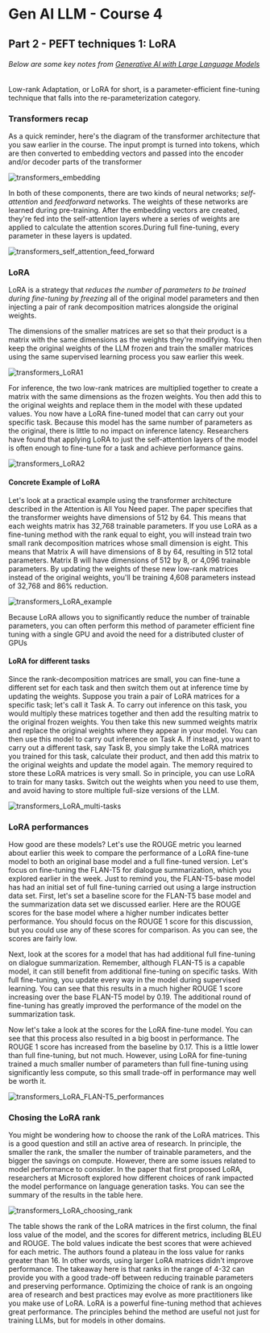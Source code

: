# Gen AI LLM - Course 4
## Part 2 - PEFT techniques 1: LoRA

###### Below are some key notes from [Generative AI with Large Language Models](https://www.coursera.org/learn/generative-ai-with-llms)

Low-rank Adaptation, or LoRA for short, is a parameter-efficient fine-tuning technique that falls into the re-parameterization category. 

### Transformers recap
As a quick reminder, here's the diagram of the transformer architecture that you saw earlier in the course. The input prompt is turned into tokens, which are then converted to embedding vectors and passed into the encoder and/or decoder parts of the transformer

![transformers_embedding](../../images/transformers_embedding.png)

In both of these components, there are two kinds of neural networks; *self-attention* and *feedforward* networks. The weights of these networks are learned during pre-training. After the embedding vectors are created, they're fed into the self-attention layers where a series of weights are applied to calculate the attention scores.During full fine-tuning, every parameter in these layers is updated.


![transformers_self_attention_feed_forward](../../images/transformers_self_attention_feed_forward.png)

### LoRA
LoRA is a strategy that *reduces the number of parameters to be trained during fine-tuning by freezing* all of the original model parameters and then injecting a pair of rank decomposition matrices alongside the original weights.


The dimensions of the smaller matrices are set so that their product is a matrix with the same dimensions as the weights they're modifying. You then keep the original weights of the LLM frozen and train the smaller matrices using the same supervised learning process you saw earlier this week.


![transformers_LoRA1](../../images/transformers_LoRA1.png)

For inference, the two low-rank matrices are multiplied together to create a matrix with the same dimensions as the frozen weights. You then add this to the original weights and replace them in the model with these updated values. You now have a LoRA fine-tuned model that can carry out your specific task. Because this model has the same number of parameters as the original, there is little to no impact on inference latency. Researchers have found that applying LoRA to just the self-attention layers of the model is often enough to fine-tune for a task and achieve performance gains. 

![transformers_LoRA2](../../images/transformers_LoRA2.png)

#### Concrete Example of LoRA
Let's look at a practical example using the transformer architecture described in the Attention is All You Need paper. The paper specifies that the transformer weights have dimensions of 512 by 64. This means that each weights matrix has 32,768 trainable parameters. If you use LoRA as a fine-tuning method with the rank equal to eight, you will instead train two small rank decomposition matrices whose small dimension is eight. This means that Matrix A will have dimensions of 8 by 64, resulting in 512 total parameters. Matrix B will have dimensions of 512 by 8, or 4,096 trainable parameters. By updating the weights of these new low-rank matrices instead of the original weights, you'll be training 4,608 parameters instead of 32,768 and 86% reduction.



![transformers_LoRA_example](../../images/transformers_LoRA_example.png)

Because LoRA allows you to significantly reduce the number of trainable parameters, you can often perform this method of parameter efficient fine tuning with a single GPU and avoid the need for a distributed cluster of GPUs

#### LoRA for different tasks
Since the rank-decomposition matrices are small, you can fine-tune a different set for each task and then switch them out at inference time by updating the weights. Suppose you train a pair of LoRA matrices for a specific task; let's call it Task A. To carry out inference on this task, you would multiply these matrices together and then add the resulting matrix to the original frozen weights. You then take this new summed weights matrix and replace the original weights where they appear in your model. You can then use this model to carry out inference on Task A. If instead, you want to carry out a different task, say Task B, you simply take the LoRA matrices you trained for this task, calculate their product, and then add this matrix to the original weights and update the model again. The memory required to store these LoRA matrices is very small. So in principle, you can use LoRA to train for many tasks. Switch out the weights when you need to use them, and avoid having to store multiple full-size versions of the LLM. 

![transformers_LoRA_multi-tasks](../../images/transformers_LoRA_multi-tasks.png)

### LoRA performances
How good are these models? Let's use the ROUGE metric you learned about earlier this week to compare the performance of a LoRA fine-tune model to both an original base model and a full fine-tuned version. Let's focus on fine-tuning the FLAN-T5 for dialogue summarization, which you explored earlier in the week. Just to remind you, the FLAN-T5-base model has had an initial set of full fine-tuning carried out using a large instruction data set. First, let's set a baseline score for the FLAN-T5 base model and the summarization data set we discussed earlier. Here are the ROUGE scores for the base model where a higher number indicates better performance. You should focus on the ROUGE 1 score for this discussion, but you could use any of these scores for comparison. As you can see, the scores are fairly low. 


Next, look at the scores for a model that has had additional full fine-tuning on dialogue summarization. Remember, although FLAN-T5 is a capable model, it can still benefit from additional fine-tuning on specific tasks. With full fine-tuning, you update every way in the model during supervised learning. You can see that this results in a much higher ROUGE 1 score increasing over the base FLAN-T5 model by 0.19. The additional round of fine-tuning has greatly improved the performance of the model on the summarization task. 


Now let's take a look at the scores for the LoRA fine-tune model. You can see that this process also resulted in a big boost in performance. The ROUGE 1 score has increased from the baseline by 0.17. This is a little lower than full fine-tuning, but not much. However, using LoRA for fine-tuning trained a much smaller number of parameters than full fine-tuning using significantly less compute, so this small trade-off in performance may well be worth it. 


![transformers_LoRA_FLAN-T5_performances](../../images/transformers_LoRA_FLAN-T5_performances.png)


### Chosing the LoRA rank

You might be wondering how to choose the rank of the LoRA matrices. This is a good question and still an active area of research. In principle, the smaller the rank, the smaller the number of trainable parameters, and the bigger the savings on compute. However, there are some issues related to model performance to consider. In the paper that first proposed LoRA, researchers at Microsoft explored how different choices of rank impacted the model performance on language generation tasks. You can see the summary of the results in the table here. 


![transformers_LoRA_choosing_rank](../../images/transformers_LoRA_choosing_rank.png)

The table shows the rank of the LoRA matrices in the first column, the final loss value of the model, and the scores for different metrics, including BLEU and ROUGE. The bold values indicate the best scores that were achieved for each metric. The authors found a plateau in the loss value for ranks greater than 16. In other words, using larger LoRA matrices didn't improve performance. The takeaway here is that ranks in the range of 4-32 can provide you with a good trade-off between reducing trainable parameters and preserving performance. Optimizing the choice of rank is an ongoing area of research and best practices may evolve as more practitioners like you make use of LoRA. LoRA is a powerful fine-tuning method that achieves great performance. The principles behind the method are useful not just for training LLMs, but for models in other domains. 

